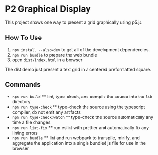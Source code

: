 # P2 Graphical Display

This project shows one way to present a grid graphically using p5.js.

## How To Use

1. `npm install --also=dev` to get all of the development dependencies.
2. `npm run bundle` to prepare the web bundle
3. open `dist/index.html` in a browser

The dist demo just present a text grid in a centered preformatted square.

## Commands

* `npm run build`
** lint, type-check, and compile the source into the `lib` directory
* `npm run type-check`
** type-check the source using the typescript compiler, do not emit any
   artifacts
* `npm run type-check:watch`
** type-check the source automatically any time a file changes
* `npm run lint-fix`
** run eslint with prettier and automatically fix any linting errors
* `npm run bundle`
** lint and run webpack to transpile, minify, and aggregate the application
   into a single bundled js file for use in the browser

